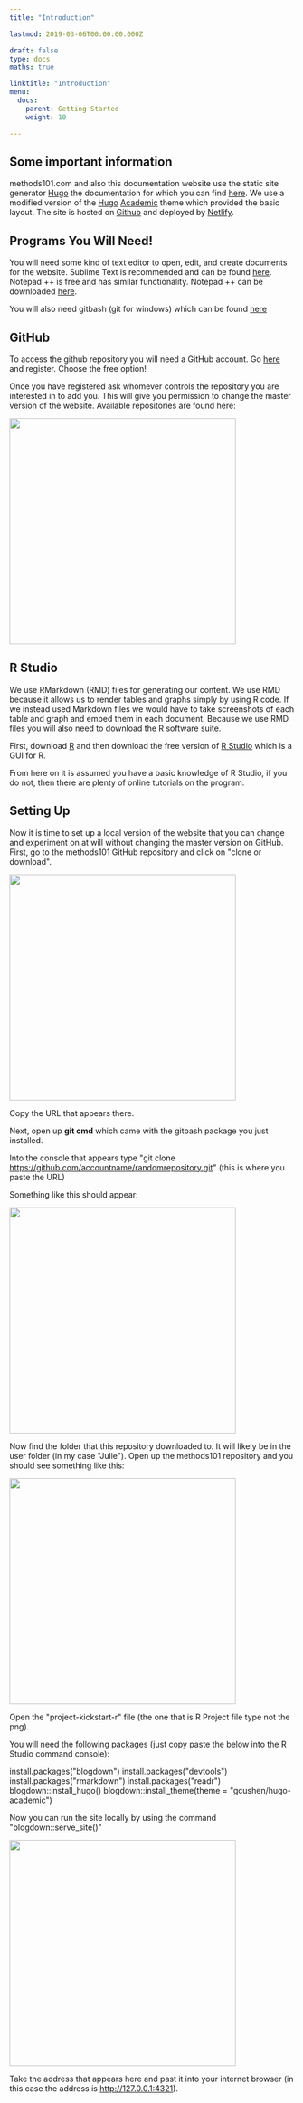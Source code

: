 ```yaml
---
title: "Introduction"

lastmod: 2019-03-06T00:00:00.000Z

draft: false
type: docs
maths: true	

linktitle: "Introduction"
menu:
  docs:
    parent: Getting Started
    weight: 10

---
```


## Some important information

methods101.com and also this documentation website use the static site generator [Hugo](https://gohugo.io/) the documentation for which you can find [here](https://gohugo.io/documentation/). We use a modified version of the [Hugo](https://gohugo.io/) [Academic](https://themes.gohugo.io/academic/) theme which provided the basic layout. The site is hosted on [Github](https://github.com/) and deployed by [Netlify](https://www.netlify.com/). 

## Programs You Will Need!

You will need some kind of text editor to open, edit, and create documents for the website. Sublime Text is recommended and can be found [here](https://www.sublimetext.com/). Notepad ++ is free and has similar functionality. Notepad ++ can be downloaded [here](https://notepad-plus-plus.org/download/v7.6.1.html).

You will also need gitbash (git for windows) which can be found [here](https://gitforwindows.org/)

## GitHub

To access the github repository you will need a GitHub account. Go [here](https://github.com/) and register. Choose the free option!

Once you have registered ask whomever controls the repository you are interested in to add you. This will give you permission to change the master version of the website. Available repositories are found here: 

<img width='400' src='/img/introduction_image_01.png'/>

## R Studio

We use RMarkdown (RMD) files for generating our content. We use RMD because it allows us to render tables and graphs simply by using R code. If we instead used Markdown files we would have to take screenshots of each table and graph and embed them in each document. Because we use RMD files you will also need to download the R software suite. 

First, download [R](https://cran.csiro.au/) and then download the free version of [R Studio](https://www.rstudio.com/products/rstudio/download/) which is a GUI for R.

From here on it is assumed you have a basic knowledge of R Studio, if you do not, then there are plenty of online tutorials on the program.

## Setting Up

Now it is time to set up a local version of the website that you can change and experiment on at will without changing the master version on GitHub. First, go to the methods101 GitHub repository and click on "clone or download".  

<img width='400' src='/img/introduction_image_02.png'/>

Copy the URL that appears there.

Next, open up **git cmd** which came with the gitbash package you just installed. 

Into the console that appears type "git clone https://github.com/accountname/randomrepository.git" (this is where you paste the URL)

Something like this should appear:

<img width='400' src='/img/introduction_image_03.png'/>

Now find the folder that this repository downloaded to. It will likely be in the user folder (in my case "Julie"). Open up the methods101 repository and you should see something like this:

<img width='400' src='/img/introduction_image_04.png'/>

Open the "project-kickstart-r" file (the one that is R Project file type not the png).

You will need the following packages (just copy paste the below into the R Studio command console):

install.packages("blogdown")
install.packages("devtools")
install.packages("rmarkdown")
install.packages("readr")
blogdown::install_hugo()
blogdown::install_theme(theme = "gcushen/hugo-academic")

Now you can run the site locally by using the command "blogdown::serve_site()"

<img width='400' src='/img/introduction_image_05.png'/>

Take the address that appears here and past it into your internet browser (in this case the address is http://127.0.0.1:4321).